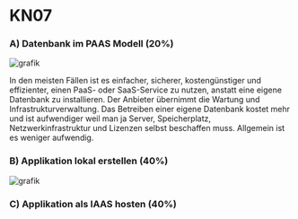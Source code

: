 # KN07

### A) Datenbank im PAAS Modell (20%)

![grafik](https://github.com/user-attachments/assets/6e5a3f5b-1d73-4c51-ae73-abc5773564f0)

In den meisten Fällen ist es einfacher, sicherer, kostengünstiger und effizienter, einen PaaS- oder SaaS-Service zu nutzen, anstatt eine eigene Datenbank zu installieren.
Der Anbieter übernimmt die Wartung und Infrastrukturverwaltung. Das Betreiben einer eigene Datenbank kostet mehr und ist aufwendiger weil man ja Server, Speicherplatz, Netzwerkinfrastruktur und Lizenzen selbst beschaffen muss. Allgemein ist es weniger aufwendig. 

### B) Applikation lokal erstellen (40%)

![grafik](https://github.com/user-attachments/assets/6c64b29a-e519-4465-97b4-932dc89e57cb)

### C) Applikation als IAAS hosten (40%)
